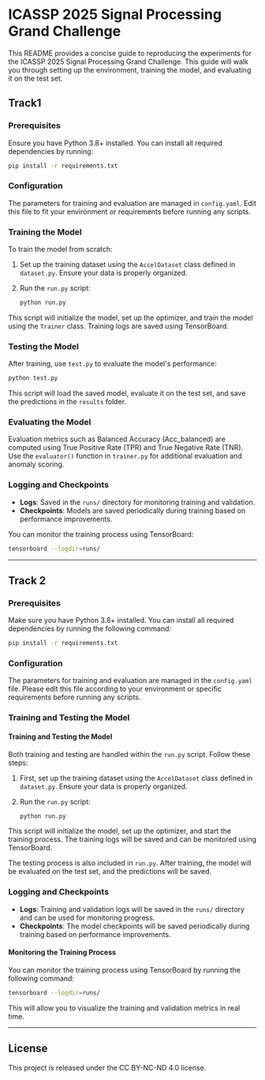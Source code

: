 # ICASSP 2025 Signal Processing Grand Challenge
This README provides a concise guide to reproducing the experiments for the ICASSP 2025 Signal Processing Grand Challenge. This guide will walk you through setting up the environment, training the model, and evaluating it on the test set.
## Track1
### Prerequisites

Ensure you have Python 3.8+ installed. You can install all required dependencies by running:

```sh
pip install -r requirements.txt
```

### Configuration

The parameters for training and evaluation are managed in `config.yaml`. Edit this file to fit your environment or requirements before running any scripts.

### Training the Model

To train the model from scratch:

1. Set up the training dataset using the `AccelDataset` class defined in `dataset.py`. Ensure your data is properly organized.
2. Run the `run.py` script:

   ```sh
   python run.py
   ```

This script will initialize the model, set up the optimizer, and train the model using the `Trainer` class. Training logs are saved using TensorBoard.

### Testing the Model

After training, use `test.py` to evaluate the model's performance:

```sh
python test.py
```

This script will load the saved model, evaluate it on the test set, and save the predictions in the `results` folder.

### Evaluating the Model

Evaluation metrics such as Balanced Accuracy (Acc_balanced) are computed using True Positive Rate (TPR) and True Negative Rate (TNR). Use the `evaluator()` function in `trainer.py` for additional evaluation and anomaly scoring.

### Logging and Checkpoints

- **Logs**: Saved in the `runs/` directory for monitoring training and validation.
- **Checkpoints**: Models are saved periodically during training based on performance improvements.

You can monitor the training process using TensorBoard:

```sh
tensorboard --logdir=runs/
```

---

## Track 2

### Prerequisites
Make sure you have Python 3.8+ installed. You can install all required dependencies by running the following command:

```sh
pip install -r requirements.txt
```

### Configuration
The parameters for training and evaluation are managed in the `config.yaml` file. Please edit this file according to your environment or specific requirements before running any scripts.

### Training and Testing the Model

#### Training and Testing the Model
Both training and testing are handled within the `run.py` script. Follow these steps:

1. First, set up the training dataset using the `AccelDataset` class defined in `dataset.py`. Ensure your data is properly organized.
2. Run the `run.py` script:

   ```sh
   python run.py
   ```

This script will initialize the model, set up the optimizer, and start the training process. The training logs will be saved and can be monitored using TensorBoard.

The testing process is also included in `run.py`. After training, the model will be evaluated on the test set, and the predictions will be saved.

### Logging and Checkpoints

- **Logs**: Training and validation logs will be saved in the `runs/` directory and can be used for monitoring progress.
- **Checkpoints**: The model checkpoints will be saved periodically during training based on performance improvements.

#### Monitoring the Training Process
You can monitor the training process using TensorBoard by running the following command:

```sh
tensorboard --logdir=runs/
```

This will allow you to visualize the training and validation metrics in real time.


---
## License
This project is released under the CC BY-NC-ND 4.0 license.

